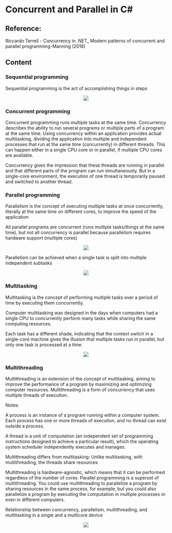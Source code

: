 # Concurrent and Parallel in C#


## Reference:


Riccardo Terrell - Concurrency in .NET_ Modern patterns of concurrent and parallel programming-Manning (2018)


## Content


### Sequential programming


Sequential programming is the act of accomplishing things in steps

<p align="center">
  <img src="https://user-images.githubusercontent.com/41349878/149008386-45dc2979-3d86-4678-8c44-293ae3505af6.png?raw=true">
</p>


### Concurrent programming


Concurrent programming runs multiple tasks at the same time. Concurrency describes the ability to run several programs or multiple parts of a program
at the same time. Using concurrency within an application provides actual multitasking, dividing the application into multiple and independent processes that run at the same time (concurrently) in different threads. This can happen either in a single CPU core or in parallel, if multiple CPU cores are available.

Concurrency gives the impression that these threads are running in parallel and that different parts of the program can run simultaneously. But in a single-core environment, the execution of one thread is temporarily paused and switched to another thread.



### Parallel programming


Parallelism is the concept of executing multiple tasks at once concurrently, literally at the same time on different cores, to improve the speed of the application

All parallel programs are concurrent (runs multiple tasks/things at the same time), but not all concurrency is parallel because parallelism requires hardware support (multiple cores)


<p align="center">
  <img src="https://user-images.githubusercontent.com/41349878/149010407-aae2b1fe-59f2-4f45-8588-dc346337cabe.png?raw=true">
</p>


Parallelism can be achieved when a single task is split into multiple independent
subtasks

<p align="center">
  <img src="https://user-images.githubusercontent.com/41349878/149010678-e75751a4-3778-4d39-b655-eb2446819bd3.png?raw=true">
</p>


### Multitasking


Multitasking is the concept of performing multiple tasks over a period of time by executing them concurrently.

Computer multitasking was designed in the days when computers had a single CPU to concurrently perform many tasks while sharing the same computing resources.

Each task has a different shade, indicating that the context switch in a single-core machine gives the illusion that multiple tasks run in parallel, but only one task is processed at a time.

<p align="center">
  <img src="https://user-images.githubusercontent.com/41349878/149011060-66378db1-1807-468b-bfdb-0b0e731ff076.png?raw=true">
</p>


### Multithreading 

Multithreading is an extension of the concept of multitasking, aiming to improve the performance of a program by maximizing and optimizing computer resources. Multithreading is a form of concurrency that uses multiple threads of execution. 

Notes:

A process is an instance of a program running within a computer system. Each process has one or more threads of execution, and no thread can exist outside a process.

A thread is a unit of computation (an independent set of programming instructions designed to achieve a particular result), which the operating system scheduler independently executes and manages.

Multithreading differs from multitasking: Unlike multitasking, with multithreading, the threads share resources

Multithreading is hardware-agnostic, which means that it can be performed regardless of the number of cores. Parallel programming is a superset of multithreading. You could use multithreading to parallelize a program by sharing resources in the same process, for example, but you could also parallelize a program by executing the computation in multiple processes or even in different computers. 

Relationship between concurrency, parallelism, multithreading, and multitasking in a single
and a multicore device

<p align="center">
  <img src="https://user-images.githubusercontent.com/41349878/149012012-df3c4963-eecf-4587-99bf-77101a45da5c.png?raw=true">
</p>

